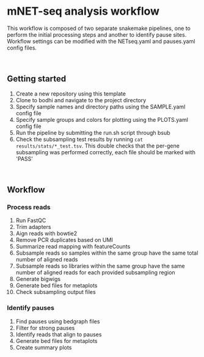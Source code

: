 # mNET-seq analysis workflow

This workflow is composed of two separate snakemake pipelines, one
to perform the initial processing steps and another to identify pause
sites. Workflow settings can be modified with the NETseq.yaml and
pauses.yaml config files.

<br>

## Getting started

1. Create a new repository using this template
2. Clone to bodhi and navigate to the project directory
3. Specify sample names and directory paths using the SAMPLE.yaml config file
4. Specify sample groups and colors for plotting using the PLOTS.yaml
   config file
5. Run the pipeline by submitting the run.sh script through bsub
6. Check the subsampling test results by running `cat results/stats/*_test.tsv`. This double checks that the per-gene subsampling was performed correctly, each file should be marked with 'PASS' 

<br>

## Workflow

### Process reads

1. Run FastQC
1. Trim adapters
2. Aign reads with bowtie2
3. Remove PCR duplicates based on UMI
4. Summarize read mapping with featureCounts
4. Subsample reads so samples within the same group have the same total
   number of aligned reads
5. Subsample reads so libraries within the same group have the same number
   of aligned reads for each provided subsampling region
6. Generate bigwigs
6. Generate bed files for metaplots
7. Check subsampling output files

### Identify pauses

1. Find pauses using bedgraph files
2. Filter for strong pauses
3. Identify reads that align to pauses
4. Generate bed files for metaplots
5. Create summary plots


